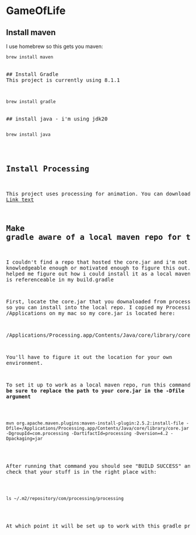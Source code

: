 # GameOfLife

## Install maven 
I use homebrew so this gets you maven:

<pre><code>brew install maven
</code>

## Install Gradle
This project is currently using 8.1.1

<pre><code>
brew install gradle
</code>

## install java - i'm using jdk20
<pre><code>
brew install java
</code></pre>

## Install Processing

This project uses processing for animation.  You can download it here: [Link text](https://processing.org/download)

## Make gradle aware of a local maven repo for the processing core.jar
I couldn't find a repo that hosted the core.jar and i'm not knowledgeable enough or motivated enough to figure this out.  So a friend helped me figure out how i could install it as a local maven repo that is referenceable in my build.gradle

First, locate the core.jar that you downaloaded from processing.org so you can install into the local repo.  I copied my Processing.app to /Applications on my mac so my core.jar is located here:

/Applications/Processing.app/Contents/Java/core/library/core.jar

You'll have to figure it out the location for your own environment.

To set it up to work as a local maven repo, run this command - **be sure to replace the path to your core.jar in the -Dfile argument** 

<pre><code>
mvn org.apache.maven.plugins:maven-install-plugin:2.5.2:install-file -Dfile=/Applications/Processing.app/Contents/Java/core/library/core.jar -DgroupId=com.processing -DartifactId=processing -Dversion=4.2 -Dpackaging=jar
</code></pre>

After running that command you should see "BUILD SUCCESS" and you can check that your stuff is in the right place with: 

<pre><code>
ls ~/.m2/repository/com/processing/processing
</code></pre>

At which point it will be set up to work with this gradle project

